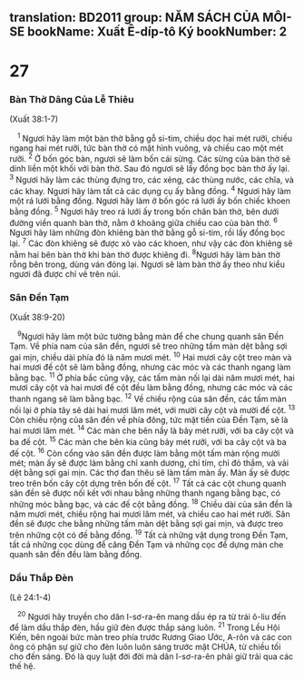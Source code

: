 translation: BD2011
group: NĂM SÁCH CỦA MÔI-SE
bookName: Xuất Ê-díp-tô Ký 
bookNumber: 2
-------

<div class="title"><h1>27</h1><h3>Bàn Thờ Dâng Của Lễ Thiêu</h3><p>(Xuất 38:1-7)</p></div>
<span class="verse xu_27_1"> <sup>1</sup> Ngươi hãy làm một bàn thờ bằng gỗ si-tim, chiều dọc hai mét rưỡi, chiều ngang hai mét rưỡi, tức bàn thờ có mặt hình vuông, và chiều cao một mét rưỡi. </span>
<span class="verse xu_27_2"><sup>2</sup> Ở bốn góc bàn, ngươi sẽ làm bốn cái sừng. Các sừng của bàn thờ sẽ dính liền một khối với bàn thờ. Sau đó ngươi sẽ lấy đồng bọc bàn thờ ấy lại. </span>
<span class="verse xu_27_3"><sup>3</sup> Ngươi hãy làm các thùng đựng tro, các xẻng, các thùng nước, các chĩa, và các khay. Ngươi hãy làm tất cả các dụng cụ ấy bằng đồng. </span>
<span class="verse xu_27_4"><sup>4</sup> Ngươi hãy làm một rá lưới bằng đồng. Ngươi hãy làm ở bốn góc rá lưới ấy bốn chiếc khoen bằng đồng. </span>
<span class="verse xu_27_5"><sup>5</sup> Ngươi hãy treo rá lưới ấy trong bốn chân bàn thờ, bên dưới đường viền quanh bàn thờ, nằm ở khoảng giữa chiều cao của bàn thờ. </span>
<span class="verse xu_27_6"><sup>6</sup> Ngươi hãy làm những đòn khiêng bàn thờ bằng gỗ si-tim, rồi lấy đồng bọc lại. </span>
<span class="verse xu_27_7"><sup>7</sup> Các đòn khiêng sẽ được xỏ vào các khoen, như vậy các đòn khiêng sẽ nằm hai bên bàn thờ khi bàn thờ được khiêng đi. </span>
<span class="verse xu_27_8"><sup>8</sup>Ngươi hãy làm bàn thờ rỗng bên trong, dùng ván đóng lại. Ngươi sẽ làm bàn thờ ấy theo như kiểu ngươi đã được chỉ vẽ trên núi.<br/></span>
<div class="title"><h3>Sân Ðền Tạm</h3><p>(Xuất 38:9-20)</p></div>
<span class="verse xu_27_9"> <sup>9</sup>Ngươi hãy làm một bức tường bằng màn để che chung quanh sân Ðền Tạm. Về phía nam của sân đền, ngươi sẽ treo những tấm màn dệt bằng sợi gai mịn, chiều dài phía đó là năm mươi mét. </span>
<span class="verse xu_27_10"><sup>10</sup> Hai mươi cây cột treo màn và hai mươi đế cột sẽ làm bằng đồng, nhưng các móc và các thanh ngang làm bằng bạc. </span>
<span class="verse xu_27_11"><sup>11</sup> Ở phía bắc cũng vậy, các tấm màn nối lại dài năm mươi mét, hai mươi cây cột và hai mươi đế cột đều làm bằng đồng, nhưng các móc và các thanh ngang sẽ làm bằng bạc. </span>
<span class="verse xu_27_12"><sup>12</sup> Về chiều rộng của sân đền, các tấm màn nối lại ở phía tây sẽ dài hai mươi lăm mét, với mười cây cột và mười đế cột. </span>
<span class="verse xu_27_13"><sup>13</sup> Còn chiều rộng của sân đền về phía đông, tức mặt tiền của Ðền Tạm, sẽ là hai mươi lăm mét. </span>
<span class="verse xu_27_14"><sup>14</sup> Các màn che bên nầy là bảy mét rưỡi, với ba cây cột và ba đế cột. </span>
<span class="verse xu_27_15"><sup>15</sup> Các màn che bên kia cũng bảy mét rưỡi, với ba cây cột và ba đế cột. </span>
<span class="verse xu_27_16"><sup>16</sup> Còn cổng vào sân đền được làm bằng một tấm màn rộng mười mét; màn ấy sẽ được làm bằng chỉ xanh dương, chỉ tím, chỉ đỏ thắm, và vải dệt bằng sợi gai mịn. Các thợ đan thêu sẽ làm tấm màn ấy. Màn ấy sẽ được treo trên bốn cây cột dựng trên bốn đế cột. </span>
<span class="verse xu_27_17"><sup>17</sup> Tất cả các cột chung quanh sân đền sẽ được nối kết với nhau bằng những thanh ngang bằng bạc, có những móc bằng bạc, và các đế cột bằng đồng. </span>
<span class="verse xu_27_18"><sup>18</sup> Chiều dài của sân đền là năm mươi mét, chiều rộng hai mươi lăm mét, và chiều cao hai mét rưỡi. Sân đền sẽ được che bằng những tấm màn dệt bằng sợi gai mịn, và được treo trên những cột có đế bằng đồng. </span>
<span class="verse xu_27_19"><sup>19</sup> Tất cả những vật dụng trong Ðền Tạm, tất cả những cọc dùng để căng Ðền Tạm và những cọc để dựng màn che quanh sân đền đều làm bằng đồng.<br/></span>
<div class="title"><h3>Dầu Thắp Ðèn</h3><p>(Lê 24:1-4)</p></div>
<span class="verse xu_27_20"> <sup>20</sup> Ngươi hãy truyền cho dân I-sơ-ra-ên mang dầu ép ra từ trái ô-liu đến để làm dầu thắp đèn, hầu giữ đèn được thắp sáng luôn. </span>
<span class="verse xu_27_21"><sup>21</sup> Trong Lều Hội Kiến, bên ngoài bức màn treo phía trước Rương Giao Ước, A-rôn và các con ông có phận sự giữ cho đèn luôn luôn sáng trước mặt CHÚA, từ chiều tối cho đến sáng. Ðó là quy luật đời đời mà dân I-sơ-ra-ên phải giữ trải qua các thế hệ.<br/></span>
